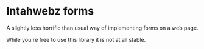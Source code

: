 Intahwebz forms
===============

A slightly less horrific than usual way of implementing forms on a web page.


While you're free to use this library it is not at all stable.
